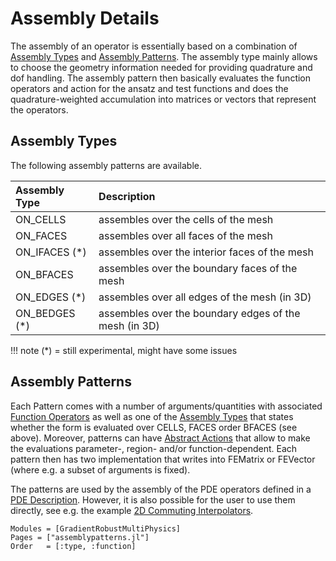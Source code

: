 
# Assembly Details

The assembly of an operator is essentially based on a combination of [Assembly Types](@ref) and [Assembly Patterns](@ref). The assembly type mainly allows to choose the geometry information needed for providing quadrature and dof handling. The assembly pattern then basically evaluates the
function operators and action for the ansatz and test functions and does the quadrature-weighted accumulation into matrices or vectors that represent the operators.


## Assembly Types

The following assembly patterns are available.

| Assembly Type    | Description                                           |
| :--------------- | :---------------------------------------------------- |
| ON_CELLS         | assembles over the cells of the mesh                  |
| ON_FACES         | assembles over all faces of the mesh                  |
| ON_IFACES (*)    | assembles over the interior faces of the mesh         |
| ON_BFACES        | assembles over the boundary faces of the mesh         |
| ON_EDGES (*)     | assembles over all edges of the mesh (in 3D)          |
| ON_BEDGES (*)    | assembles over the boundary edges of the mesh (in 3D) |

!!! note
    (*) = still experimental, might have some issues


## Assembly Patterns

Each Pattern comes with a number of arguments/quantities with associated [Function Operators](@ref) as well as one of the [Assembly Types](@ref) that states whether the form is evaluated over CELLS, FACES order BFACES (see above). Moreover, patterns can have [Abstract Actions](@ref) that allow to make the evaluations parameter-, region- and/or function-dependent. Each pattern then has two implementation that writes into FEMatrix or FEVector (where e.g. a subset of arguments is fixed).

The patterns are used by the assembly of the PDE operators defined in a [PDE Description](@ref). However, it is also possible for the user to use them directly, see e.g. the example [2D Commuting Interpolators](@ref).


```@autodocs
Modules = [GradientRobustMultiPhysics]
Pages = ["assemblypatterns.jl"]
Order   = [:type, :function]
```
